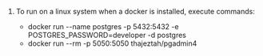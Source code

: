 1. To run on a linux system when a docker is installed, execute commands:

    - docker run --name postgres -p 5432:5432 -e POSTGRES_PASSWORD=developer -d postgres
    - docker run --rm -p 5050:5050 thajeztah/pgadmin4
    

